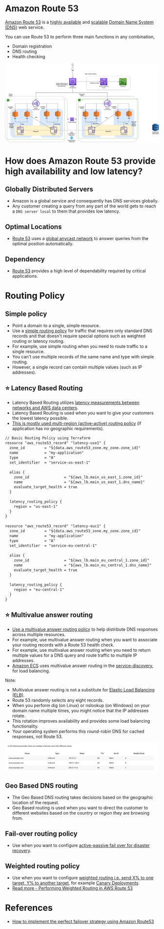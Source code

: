 
# Amazon Route 53
[Amazon Route 53](https://docs.aws.amazon.com/Route53/latest/DeveloperGuide/Welcome.html) is a [highly available](../../1_HLDDesignComponents/0_SystemGlossaries/Reliability/HighAvailability.md) and [scalable](../../1_HLDDesignComponents/0_SystemGlossaries/Scalability/DBScalability.md) [Domain Name System (DNS)](https://www.cloudflare.com/learning/dns/what-is-dns/) web service. 

You can use Route 53 to perform three main functions in any combination,
- Domain registration
- DNS routing
- Health checking

![img.png](../0_AWSDesigns/DesignMultiRegionActiveActiveArchitectureOnAWS/AWS-Multi-Region-AZ-HA.drawio.png)

# How does Amazon Route 53 provide high availability and low latency?

## Globally Distributed Servers
- Amazon is a global service and consequently has DNS services globally.
- Any customer creating a query from any part of the world gets to reach a `DNS server local` to them that provides low latency.

## Optimal Locations
- [Route 53](https://docs.aws.amazon.com/Route53/latest/DeveloperGuide/Welcome.html) uses a [global anycast network](https://www.cloudflare.com/learning/cdn/glossary/anycast-network/) to answer queries from the optimal position automatically.

## Dependency
- [Route 53](https://docs.aws.amazon.com/Route53/latest/DeveloperGuide/Welcome.html) provides a high level of dependability required by critical applications.

# Routing Policy

## Simple policy
- Point a domain to a single, simple resource.
- Use a [simple routing policy](https://aws.amazon.com/premiumsupport/knowledge-center/multivalue-versus-simple-policies/) for traffic that requires only standard DNS records and that doesn't require special options such as weighted routing or latency routing. 
- For example, use simple routing when you need to route traffic to a single resource. 
- You can't use multiple records of the same name and type with simple routing. 
- However, a single record can contain multiple values (such as IP addresses).

## :star: Latency Based Routing
- Latency Based Routing utilizes [latency measurements between networks and AWS data centers](../../1_HLDDesignComponents/0_SystemGlossaries/Scalability/LatencyThroughput.md).
- Latency Based Routing is used when you want to give your customers the lowest latency possible.
- [This is mostly used multi-region (active-active) routing policy](../AWS-Global-Architecture-Region-AZ.md) (if application has no geographic requirements).

````
// Basic Routing Policy using Terraform
resource "aws_route53_record" "latency-use1" {
  zone_id         = "${data.aws_route53_zone.my_zone.zone_id}"
  name            = "my-application"
  type            = "A"
  set_identifier  = "service-us-east-1"

  alias {
    zone_id                = "${aws_lb.main_us_east_1.zone_id}"
    name                   = "${aws_lb.main_us_east_1.dns_name}"
    evaluate_target_health = true
  }

  latency_routing_policy {
    region = "us-east-1"
  }
}

resource "aws_route53_record" "latency-euc1" {
  zone_id         = "${data.aws_route53_zone.my_zone.zone_id}"
  name            = "my-application"
  type            = "A"
  set_identifier  = "service-eu-central-1"

  alias {
    zone_id                = "${aws_lb.main_eu_central_1.zone_id}"
    name                   = "${aws_lb.main_eu_central_1.dns_name}"
    evaluate_target_health = true
  }

  latency_routing_policy {
    region = "eu-central-1"
  }
}
````

## :star: Multivalue answer routing
- [Use a multivalue answer routing policy](https://aws.amazon.com/premiumsupport/knowledge-center/multivalue-versus-simple-policies/) to help distribute DNS responses across multiple resources. 
- For example, use multivalue answer routing when you want to associate your routing records with a Route 53 health check. 
- For example, use multivalue answer routing when you need to return multiple values for a DNS query and route traffic to multiple IP addresses.
- [Amazon ECS](../4_ContainerOrchestrationServices/AmazonECS/Readme.md) uses multivalue answer routing in the [service-discovery](../../1_HLDDesignComponents/1_MicroServicesSOA/2_ServiceRegistry&Discovery/Readme.md), for load balancing.

Note: 
- Multivalue answer routing is not a substitute for [Elastic Load Balancing (ELB)](ElasticLoadBalancer/Readme.md). 
- Route 53 randomly selects any eight records. 
- When you perform dig (on Linux) or nslookup (on Windows) on your domain name multiple times, you might notice that the IP addresses rotate. 
- This rotation improves availability and provides some load balancing functionality. 
- Your operating system performs this round-robin DNS for cached responses, not Route 53.

![img.png](assets/route53-multi-value-routing.png)

## Geo Based DNS routing
- The Geo Based DNS routing takes decisions based on the geographic location of the request.
- Geo Based routing is used when you want to direct the customer to different websites based on the country or region they are browsing from.

## Fail-over routing policy
- Use when you want to configure [active-passive fail over for disaster recovery](../../1_HLDDesignComponents/0_SystemGlossaries/Reliability/HighAvailability.md#active-passive-policy).

## Weighted routing policy
- Use when you want to configure [weighted routing i.e. send X% to one target, Y% to another target](https://docs.aws.amazon.com/Route53/latest/DeveloperGuide/resource-record-sets-values-weighted.html), for example [Canary Deployments](../../1_HLDDesignComponents/0_SystemGlossaries/DevOps/CanaryDeployments.md).
- [Read more - Performing Weighted Routing in AWS Route 53](https://virtualizationreview.com/articles/2020/07/30/weighted-routing.aspx)

# References
- [How to implement the perfect failover strategy using Amazon Route53](https://medium.com/dazn-tech/how-to-implement-the-perfect-failover-strategy-using-amazon-route53-1cc4b19fa9c7)
